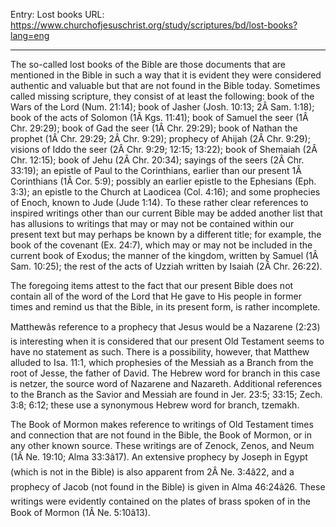 Entry: Lost books
URL: https://www.churchofjesuschrist.org/study/scriptures/bd/lost-books?lang=eng

---

The so-called lost books of the Bible are those documents that are mentioned in the Bible in such a way that it is evident they were considered authentic and valuable but that are not found in the Bible today. Sometimes called missing scripture, they consist of at least the following: book of the Wars of the Lord (Num. 21:14); book of Jasher (Josh. 10:13; 2Â Sam. 1:18); book of the acts of Solomon (1Â Kgs. 11:41); book of Samuel the seer (1Â Chr. 29:29); book of Gad the seer (1Â Chr. 29:29); book of Nathan the prophet (1Â Chr. 29:29; 2Â Chr. 9:29); prophecy of Ahijah (2Â Chr. 9:29); visions of Iddo the seer (2Â Chr. 9:29; 12:15; 13:22); book of Shemaiah (2Â Chr. 12:15); book of Jehu (2Â Chr. 20:34); sayings of the seers (2Â Chr. 33:19); an epistle of Paul to the Corinthians, earlier than our present 1Â Corinthians (1Â Cor. 5:9); possibly an earlier epistle to the Ephesians (Eph. 3:3); an epistle to the Church at Laodicea (Col. 4:16); and some prophecies of Enoch, known to Jude (Jude 1:14). To these rather clear references to inspired writings other than our current Bible may be added another list that has allusions to writings that may or may not be contained within our present text but may perhaps be known by a different title; for example, the book of the covenant (Ex. 24:7), which may or may not be included in the current book of Exodus; the manner of the kingdom, written by Samuel (1Â Sam. 10:25); the rest of the acts of Uzziah written by Isaiah (2Â Chr. 26:22).

The foregoing items attest to the fact that our present Bible does not contain all of the word of the Lord that He gave to His people in former times and remind us that the Bible, in its present form, is rather incomplete.

Matthewâs reference to a prophecy that Jesus would be a Nazarene (2:23) is interesting when it is considered that our present Old Testament seems to have no statement as such. There is a possibility, however, that Matthew alluded to Isa. 11:1, which prophesies of the Messiah as a Branch from the root of Jesse, the father of David. The Hebrew word for branch in this case is netzer, the source word of Nazarene and Nazareth. Additional references to the Branch as the Savior and Messiah are found in Jer. 23:5; 33:15; Zech. 3:8; 6:12; these use a synonymous Hebrew word for branch, tzemakh.

The Book of Mormon makes reference to writings of Old Testament times and connection that are not found in the Bible, the Book of Mormon, or in any other known source. These writings are of Zenock, Zenos, and Neum (1Â Ne. 19:10; Alma 33:3â17). An extensive prophecy by Joseph in Egypt (which is not in the Bible) is also apparent from 2Â Ne. 3:4â22, and a prophecy of Jacob (not found in the Bible) is given in Alma 46:24â26. These writings were evidently contained on the plates of brass spoken of in the Book of Mormon (1Â Ne. 5:10â13).
